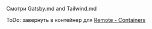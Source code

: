 Смотри Gatsby.md and Tailwind.md

ToDo: завернуть в контейнер для [Remote - Containers](https://marketplace.visualstudio.com/items?itemName=ms-vscode-remote.remote-containers)
